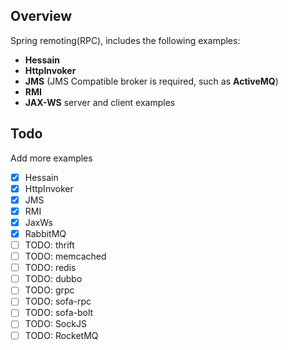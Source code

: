 ## Overview

Spring remoting(RPC), includes the following examples:

- **Hessain**
- **HttpInvoker**
- **JMS** (JMS Compatible broker is required, such as **ActiveMQ**)
- **RMI**
- **JAX-WS** server and client examples

## Todo

Add more examples 

- [x] Hessain
- [x] HttpInvoker
- [x] JMS
- [x] RMI
- [x] JaxWs
- [x] RabbitMQ
- [ ] TODO: thrift
- [ ] TODO: memcached
- [ ] TODO: redis
- [ ] TODO: dubbo
- [ ] TODO: grpc
- [ ] TODO: sofa-rpc
- [ ] TODO: sofa-bolt
- [ ] TODO: SockJS
- [ ] TODO: RocketMQ
